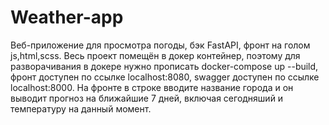 # Weather-app
Веб-приложение для просмотра погоды, бэк FastAPI, фронт на голом js,html,scss. Весь проект помещён в докер контейнер, поэтому для разворачивания в докере нужно прописать docker-compose up --build, фронт доступен по ссылке localhost:8080, swagger доступен по ссылке localhost:8000. На фронте в строке вводите название города и он выводит прогноз на ближайшие 7 дней, включая сегодняший и температуру на данный момент. 
